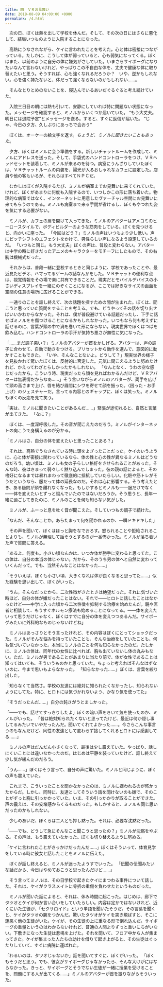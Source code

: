 ```yaml
---
title: 四　ＶＲお見舞い
date: 2018-08-09 04:00:00 +0900
permalink: /4.html
---
```


　次の日、ぼくは熱を出して学校を休んだ。そして、その次の日にはさらに悪化して、結局いつものように入院することになった。

　高熱にうなされながら、ケイに言われたことを考えた。心と体は密接につながっている。たしかに、こうして体が弱っていると、心も弱気になってくる。ぼくはまた、以前のように自分の体に嫌気がさしていた。いまさらサイボーグになりたいなんて言わないけれど、やっぱりこの不自由な体を、丈夫で健康な体に取り替えたいと思う。そうすれば、心も強くなれるだろうか？　いや、逆かもしれない。心を強く持たないと、体だって強くならないのかもしれない……。

　そんなとりとめのないことを、寝込んでいるあいだぐるぐると考え続けていた。

　入院三日目の朝には熱も引いて、安静にしていれば特に問題ない状態になった。メッセージを確認すると、ミノルからいくつか届いていた。
“もう大丈夫。明日には退院予定”とメッセージを送る。すると、すぐに返信が届いた。
“じゃ、今日の夕方、久しぶりにあっちで会おう”

　ぼくは、オーケーの絵文字を返す。*ちょうど*、*ミノルに聞きたいこともあった*。

　夕方、ぼくはミノルに会う準備をする。新しいチャットルームを作成して、ミノルにアドレスを送った。そして、手袋式のハンドコントローラをつけ、ＶＲヘッドセットを装着して、ミノルが来るのを待つ。病室にうんざりしていたぼくは、ＶＲチャットルームの内装を、陽光が入るおしゃれなカフェに設定した。店員や他の客もいるが、それらはすべてＮＰＣだ。

　むかしはぼくが入院するたび、ミノルが病室までお見舞いに来てくれていた。けれど、ぼくがあまりに何度も入院するので、いつしかこの形に落ち着いた。物理的な病室ではなく、インターネットに用意したヴァーチャル空間にお見舞いに来てもらうのである。ミノルも病室まで来る手間が省けるし、ぼくもやつれた姿を気にする必要がない。

　ミノルが、カフェの扉を開けて入ってきた。ミノルのアバターはアメコミのヒーロースタイルで、ボディビルダーのような筋肉をしている。ぼくを見つけると、向かいに座った。
「今回はどう？」ミノルの声はいつもより少し低い。声にピッチシフトのエフェクトをかけて、男性らしい声になるよう設定しているのだ。
「いつもと同じ。もう大丈夫」ぼくの声は、普段と変わらない。アバターは中学の時に好きだったアニメのキャラクターをモチーフにしたもので、その右腕は機械式だった。

　それからは、普段一緒に登校するときと同じように、学校であったことや、最近見たビデオ、ハマってるゲームの話なんかをした。ＶＲチャットの便利な点は、視覚情報をその場で楽に共有できることだ。現実だとモバイルデバイスの小さいディスプレイを一緒にのぞくことになるが、ここでは好きなサイズの画面を空間の任意の場所に広げることができる。

　一通りのことを話し終えて、次の話題を探すための間が生まれた。ぼくは、聞こうと思っていた質問をすることを考える。でも、どうやってその話を切り出せばいいかわからなかった。それは、僕が普段避けている話題だったし、下手に話せばミノルをを傷つけることになるかもしれなかった。いつもなら何も考えずに話せるのに、言葉が頭の中で渦を巻いて形にならない。現実世界でぼくはつばを飲み込む。ハンドコントローラの手汗が気持ち悪さが無性に気になった。

「……まだ調子悪い？」ミノルのアバターが首をかしげる。アバターは、声の調子に合わせて、自動で動きをつける。プリセットから動作を選んで、意図的に動かすこともできた。
「いや、そんなことないよ。どうして？」現実世界の様子を見抜かれて驚いたぼくは、反射的に否定した。元気に聞こえるように努めたけれど、かえってわざとらしかったかもしれない。
「なんとなく、うわの空な感じだったから。こういう時、現実だったら顔を見ればわかるんだけど、ＶＲアバターは無表情だからなあ……」そう言いながらミノルのアバターが、両手を広げて頭の高さまで上げ、唇を結び眉間にシワを寄せて顔を振った。〈困った・お手上げ〉のジェスチャーだ。言ってる内容とのギャップに、ぼくは笑った。ミノルもぼくの反応を見て笑う。

「実は、ミノルに聞きたいことがあるんだ……」緊張が途切れると、自然と言葉が出てきた。
「なに？」

　ぼくは、一度深呼吸した。その音が聞こえたのだろう。ミノルがインターネットの向こうで身構えるのが分かる。

「ミノルはさ、自分の体を変えたいと思ったことある？」

<!-- FIXME: 順番変える -->
　それは、高熱でうなされている時に頭をよぎったことだった。ケイのいうように、心と体が密接に関わっているなら、体の性と心の性が異なるミノルはどうなのだろう。幼い頃は、ミノルも女の子らしい格好をさせられることがあった。そんな時、彼はきまって弱々しく黙り込んでしまった。彼の親の話によると、その格好になるまでは暴れまわって徹底的に抵抗していたらしい。化粧や筋トレがそうだというなら、服だって体の延長なのだ。それは心に影響する。そう考えたとき、ある疑問が頭を離れなくなった。もしかするとミノルも――服だけでなく――体を変えたいとずっと悩んでいたのではないだろうか。そう思うと、長年一緒に過ごしてきたのに、ミノルのことを何も知らない気がした。

　ミノルが、ふーっと息を吐く音が聞こえた。そしていつもの調子で続けた。

「なんだ、そんなことか。あらたまって何を聞かれるのか、一瞬ドキドキした」

　その声を聞いて、ぼくはほっと胸をなでおろす。怒られることや拒絶されることよりも、ミノルが無理して話そうとするのが一番怖かった。ミノルが落ち着いた声で質問に答える。

「あるよ、何度も。小さい頃なんかは、いつか体が勝手に変わると思ってた。この体は、自分の本当の体じゃない。だから、そのうち男の体へと自然に変わっていくんだって。でも、当然そんなことはなかった……」

「そういえば、ぼくも小さい頃、大きくなれば体が良くなると思ってた……」似た経験を思い出して、ぼくがいった。

「うん。そんなだったから、二次性徴がきたときは絶望だった。それに気づいた時ほど、自分の体が嫌だったことはない。それで――ヒロトに話したことはなかったけど――中学に入った頃から二次性徴を抑制する治療を始めたんだ。親や医者と相談して、もうすぐホルモン療法も始めることになってる。――体を変えたいって思うだけじゃなく、ぼくはすでに自分の体を変えつつあるんだ。サイボーグみたいに外科的なものじゃないけどね」

　ミノルはあっさりとそう言ったけれど、その内容はぼくにとってショックだった。ミノルがそんな悩みを持っていたことも、そんな治療をしていたことも、何も気づいていなかった。本当にミノルのことを何も知らなかったのだ。たしかに、ミノルの体は、同年代の女性に比べれば、胸も出ていないし体の丸みもない。ただ、ミノルが男であることがあまりに当たり前で、体が女性であることは知ってはいても、そういうものかと思っていた。ちょっと考えればそんなはずないのに、今まで思いもよらなかった。
「知らなかった……」ぼくは、言葉を絞り出した。

「知らなくて当然さ。学校の友達には絶対に知られたくなかったし、知られないようにしてた。特に、ヒロトには気づかれないよう、かなり気を使ってた」

「そうだったんだ……」自分の鈍さがうとましかった。

「――でも、話せてすっきりしたよ」ぼくの暗い声をきいて気を使ったのか、ミノルがいった。
「昔は絶対知られたくないと思ってたけど、最近は何か隠し事してるみたいでいやだったんだ。聞いてくれてよかった……。今さらこんな事言うのもなんだけど、同性の友達として変わらず接してくれるヒロトには感謝してる……」

　ミノルの声はだんだん小さくなって、最後は少し震えていた。やっぱり、話しにくいことには違いなかったのだ。はじめは平静を装っていたけど、話し終えて少し気が緩んだのだろう。

「うん……」ぼくはそう言って、自分の声に驚いた。ミノルと同じように、ぼくの声も震えていた。

　これまで、こういったことを聞かなかったのは、ミノルに嫌われるのが怖かったからだ。しかし、同時に、友達としてそういう話を聞けないのも嫌で、そのことがずっと胸に引っかかっていた。いま、その引っかかりが取ることができた。声の震えは、その安堵感からくるものだった。もしかすると、ミノルも同じ思いだったのかもしれない。

　少しのあいだ、ぼくらは二人とも押し黙った。それは、必要な沈黙だった。

「――でも、どうして急にそんなこと聞こうと思ったの？」ミノルが沈黙をやぶる。その声は、もう震えていなかった。ぼくも切り替えるように努める。

「ケイに言われたことがきっかけだったんだ……」ぼくはそういって、体育見学をしている時に彼女と話したことをミノルに伝えた。

　ぼくが話し終えると、ミノルが迷ったようすでいった。
「伝聞の伝聞みたいな話だから、今日はやめておこうと思ったんだけど……」

　そう言ってミノルは、その日学校で起きたケイにまつわる事件について話した。それは、ケイがクラスメイトに骨折の重傷を負わせたというものだった。

　ミノルが聞いた話によると、それは、休み時間に起こった。はじめは、廊下でタツオとケイが何か言い合いをしていたらしい。内容は定かではないけれど、近くにいた生徒が、「セクサロイド」という単語を聞いたそうだ。その言葉を聞くと、ケイがタツオの腕をつかんだ。驚いたタツオがケイを突き飛ばすと、そこに運悪く他の生徒がいた。ケイが、その生徒の上に重なる形で倒れ込んだ。サイボーグの重量というのはわからないけれど、普通の人間よりずっと重いにちがいない。下敷きになった生徒は悲鳴を上げた。それを聞いて、フロア中から人が集まってきた。ケイが集まった人たちの助けを借りて起き上がると、その生徒はぐったりしていて、すぐに病院に運ばれた。

「わるいのは、タツオじゃないか」話を聞いてすぐに、ぼくがいった。
「ぼくもそうだと思う。でも、彼女がサイボーグじゃなかったら、そんな大けがにはならなかった。きっと、サイボーグとそうでない生徒が一緒に授業を受けることを、問題にする人が出てくる……」ミノルのアバターが首を振りながらそういった。
